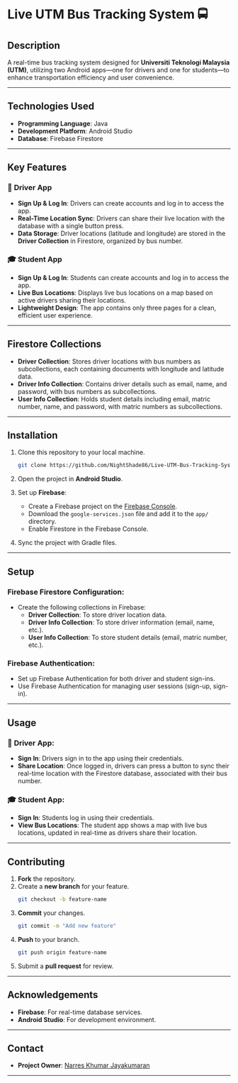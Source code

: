 # Live UTM Bus Tracking System 🚍

## Description
A real-time bus tracking system designed for **Universiti Teknologi Malaysia (UTM)**, utilizing two Android apps—one for drivers and one for students—to enhance transportation efficiency and user convenience.

---

## Technologies Used
- **Programming Language**: Java
- **Development Platform**: Android Studio
- **Database**: Firebase Firestore

---

## Key Features

### 🚐 **Driver App**
- **Sign Up & Log In**: Drivers can create accounts and log in to access the app.
- **Real-Time Location Sync**: Drivers can share their live location with the database with a single button press.
- **Data Storage**: Driver locations (latitude and longitude) are stored in the **Driver Collection** in Firestore, organized by bus number.

### 🎓 **Student App**
- **Sign Up & Log In**: Students can create accounts and log in to access the app.
- **Live Bus Locations**: Displays live bus locations on a map based on active drivers sharing their locations.
- **Lightweight Design**: The app contains only three pages for a clean, efficient user experience.

---

## Firestore Collections

- **Driver Collection**: Stores driver locations with bus numbers as subcollections, each containing documents with longitude and latitude data.
- **Driver Info Collection**: Contains driver details such as email, name, and password, with bus numbers as subcollections.
- **User Info Collection**: Holds student details including email, matric number, name, and password, with matric numbers as subcollections.

---

## Installation

1. Clone this repository to your local machine.
    ```bash
    git clone https://github.com/NightShade86/Live-UTM-Bus-Tracking-System.git
    ```
2. Open the project in **Android Studio**.
3. Set up **Firebase**:
    - Create a Firebase project on the [Firebase Console](https://console.firebase.google.com/).
    - Download the `google-services.json` file and add it to the `app/` directory.
    - Enable Firestore in the Firebase Console.

4. Sync the project with Gradle files.

---

## Setup

### Firebase Firestore Configuration:
- Create the following collections in Firebase:
  - **Driver Collection**: To store driver location data.
  - **Driver Info Collection**: To store driver information (email, name, etc.).
  - **User Info Collection**: To store student details (email, matric number, etc.).

### Firebase Authentication:
- Set up Firebase Authentication for both driver and student sign-ins.
- Use Firebase Authentication for managing user sessions (sign-up, sign-in).

---

## Usage

### 🚐 **Driver App**:
- **Sign In**: Drivers sign in to the app using their credentials.
- **Share Location**: Once logged in, drivers can press a button to sync their real-time location with the Firestore database, associated with their bus number.

### 🎓 **Student App**:
- **Sign In**: Students log in using their credentials.
- **View Bus Locations**: The student app shows a map with live bus locations, updated in real-time as drivers share their location.

---

## Contributing

1. **Fork** the repository.
2. Create a **new branch** for your feature.
    ```bash
    git checkout -b feature-name
    ```
3. **Commit** your changes.
    ```bash
    git commit -m "Add new feature"
    ```
4. **Push** to your branch.
    ```bash
    git push origin feature-name
    ```
5. Submit a **pull request** for review.

---

## Acknowledgements
- **Firebase**: For real-time database services.
- **Android Studio**: For development environment.

---

## Contact
- **Project Owner**: [Narres Khumar Jayakumaran](https://github.com/NightShade86)

---
